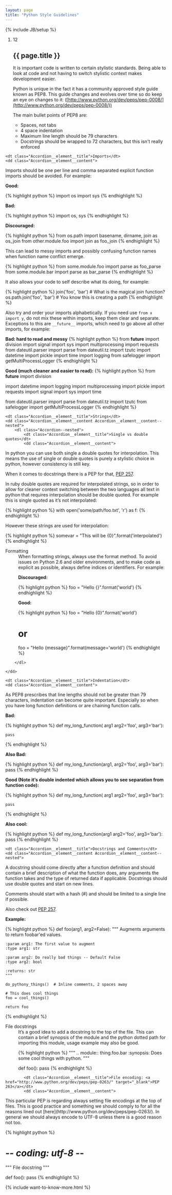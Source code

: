 ```yaml
---
layout: page
title: "Python Style Guidelines"
---
```


{% include JB/setup %}

<ol class="Ordered-list--wide">
    <li>
        <div class="Ordered-list--context Ordered-list--no-number">
            <span class="Ordered-list--number">12</span>
            <div>
                <h2 class="List-item__heading">{{ page.title }}</h2>
<div class="List-item__body" markdown="1">
It is important code is written to certain stylistic standards. Being able to look at code and not having to switch stylistic context makes development easier.

Python is unique in the fact it has a community approved style guide known as PEP8. This guide changes and evolves over time so do keep an eye on changes to it: ([http://www.python.org/dev/peps/pep-0008/](http://www.python.org/dev/peps/pep-0008/))

The main bullet points of PEP8 are:

* Spaces, not tabs
* 4 space indentation
* Maximum line length should be 79 characters
* Docstrings should be wrapped to 72 characters, but this isn't really enforced
</div>
            </div>
        </div>
    </li>
</ol>

<dl class="Accordion--top">

    <dt class="Accordion__element__title">Imports</dt>
    <dd class="Accordion__element__content">
<div markdown="1">
Imports should be one per line and comma separated explicit function imports should be avoided. For example:

**Good:**

{% highlight python %}
import os
import sys
{% endhighlight %}

**Bad:**

{% highlight python %}
import os, sys
{% endhighlight %}

**Discouraged:**

{% highlight python %}
from os.path import basename, dirname, join as os_join
from other.module.foo import join as foo_join
{% endhighlight %}

This can lead to messy imports and possibly confusing function names when function name conflict emerge.

{% highlight python %}
from some.module.foo import parse as foo_parse
from some.module.bar import parse as bar_parse
{% endhighlight %}

It also allows your code to self describe what its doing, for example:

{% highlight python %}
join('foo', 'bar')  # What is the magical join function?
os.path.join('foo', 'bar')  # You know this is creating a path
{% endhighlight %}

Also try and order your imports alphabetically. If you need use ``from x import y``, do not mix these within imports, keep them clear and separate. Exceptions to this are ``__future__`` imports, which need to go above all other imports, for example:

**Bad: hard to read and messy**
{% highlight python %}
from __future__ import division
import signal
import sys
import multiprocessing
import requests
from dateutil.parser import parse
from dateutil.tz import tzutc
import datetime
import pickle
import time
import logging
from safelogger import getMultiProcessLogger
{% endhighlight %}

**Good (much cleaner and easier to read):**
{% highlight python %}
from __future__ import division

import datetime
import logging
import multiprocessing
import pickle
import requests
import signal
import sys
import time

from dateutil.parser import parse
from dateutil.tz import tzutc
from safelogger import getMultiProcessLogger
{% endhighlight %}
</div>
    </dd>

    <dt class="Accordion__element__title">Strings</dt>
    <dd class="Accordion__element__content Accordion__element__content--nested">
        <dl class="Accordion--nested">
            <dt class="Accordion__element__title">Single vs double quotes</dt>
            <dd class="Accordion__element__content">
<div markdown="1">
In python you can use both single a double quotes for interpolation. This means the use of single or double quotes is purely a stylistic choice in python, however consistency is still key.

When it comes to docstrings there is a PEP for that, [PEP 257](http://www.python.org/dev/peps/pep-0257/).

In ruby double quotes are required for interpolated strings, so in order to allow for cleaner context switching between the two languages all text in python that requires interpolation should be double quoted. For example this is single quoted as it’s not interpolated:

{% highlight python %}
with open('some/path/foo.txt', 'r') as f:
{% endhighlight %}

However these strings are used for interpolation:

{% highlight python %}
somevar = "This will be {0}".format('interpolated')
{% endhighlight %}
</div>
            </dd>
            <dt class="Accordion__element__title">Formatting</dt>
            <dd class="Accordion__element__content">
<div markdown="1">
When formatting strings, always use the format method. To avoid issues on Python 2.6 and older environments, and to make code as explicit as possible, always define indices or identifiers. For example:

**Discouraged:**

{% highlight python %}
foo = "Hello {}".format('world')
{% endhighlight %}

**Good:**

{% highlight python %}
foo = "Hello {0}".format('world')
# or
foo = "Hello {message}".format(message='world')
{% endhighlight %}
</div>
            </dd>

        </dl>

    </dd>

    <dt class="Accordion__element__title">Indentation</dt>
    <dd class="Accordion__element__content">
<div markdown="1">
As PEP8 prescribes that line lengths should not be greater than 79 characters, indentation can become quite important. Especially so when you have long function definitions or are chaining function calls.

**Bad:**

{% highlight python %}
def my_long_function(
    arg1
    arg2='foo',
    arg3='bar'):

    pass
{% endhighlight %}

**Also Bad:**

{% highlight python %}
def my_long_function(arg1, arg2='foo',
                     arg3='bar'):
    pass
{% endhighlight %}

**Good (Note it’s double indented which allows you to see separation from function code):**

{% highlight python %}
def my_long_function(
        arg1
        arg2='foo',
        arg3='bar'):

    pass
{% endhighlight %}

**Also cool:**

{% highlight python %}
def my_long_function(arg1
                     arg2='foo',
                     arg3='bar'):
    pass
{% endhighlight %}
</div>
    </dd>

    <dt class="Accordion__element__title">Docstrings and Comments</dt>
    <dd class="Accordion__element__content Accordion__element__content--nested">
<div markdown="1">
A docstring should come directly after a function definition and should contain a brief description of what the function does, any arguments the function takes and the type of returned data if applicable. Docstrings should use double quotes and start on new lines.

Comments should start with a hash (#) and should be limited to a single line if possible.

Also check out [PEP 257](http://www.python.org/dev/peps/pep-0257/).

**Example:**

{% highlight python %}
def foo(arg1, arg2=False):
    """
    Augments arguments to return foobar'ed values.

    :param arg1: The first value to augment
    :type arg1: str

    :param arg2: Do really bad things -- Default False
    :type arg2: bool

    :returns: str
    """

    do_pythony_things()  # Inline comments, 2 spaces away

    # This does cool things
    foo = cool_things()

    return foo
{% endhighlight %}
</div>
        <dl class="Accordion--nested">
            <dt class="Accordion__element__title">File docstrings</dt>
            <dd class="Accordion__element__content">
<div markdown="1">
It’s a good idea to add a docstring to the top of the file. This can contain a brief synopsis of the module and the python dotted path for importing this module, usage example may also be good.

{% highlight python %}
"""
.. module:: thing.foo.bar
   :synopsis: Does some cool things with python.
"""

def foo():
    pass
{% endhighlight %}
</div>
            </dd>

            <dt class="Accordion__element__title">File encoding: <a href="http://www.python.org/dev/peps/pep-0263/" target="_blank">PEP 263</a></dt>
            <dd class="Accordion__element__content">
<div markdown="1">
This particular PEP is regarding always setting file encodings at the top of files. This is good practice and something we should comply to for all the reasons lined out [here](http://www.python.org/dev/peps/pep-0263/). In general we should always encode to UTF-8 unless there is a good reason not too.

{% highlight python %}
# -*- coding: utf-8 -*-

"""
File docstring
"""

def foo():
    pass
{% endhighlight %}
</div>
            </dd>
        </dl>
    </dd>
</dl>

{% include want-to-know-more.html %}
